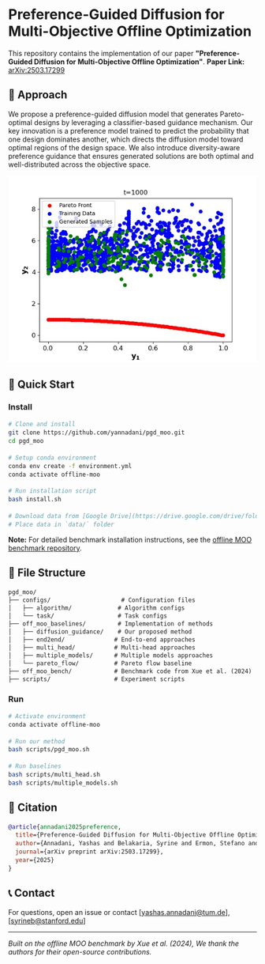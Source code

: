 # Preference-Guided Diffusion for Multi-Objective Offline Optimization

This repository contains the implementation of our paper **"Preference-Guided Diffusion for Multi-Objective Offline Optimization"**.
**Paper Link:** [arXiv:2503.17299](https://arxiv.org/abs/2503.17299)

## 🎯 Approach

We propose a preference-guided diffusion model that generates Pareto-optimal designs by leveraging a classifier-based guidance mechanism. Our key innovation is a preference model trained to predict the probability that one design dominates another, which directs the diffusion model toward optimal regions of the design space. We also introduce diversity-aware preference guidance that ensures generated solutions are both optimal and well-distributed across the objective space.

![Preference-Guided Diffusion](figs/cond_gif.gif)


## 🚀 Quick Start

### Install
```bash
# Clone and install
git clone https://github.com/yannadani/pgd_moo.git
cd pgd_moo

# Setup conda environment
conda env create -f environment.yml
conda activate offline-moo

# Run installation script
bash install.sh

# Download data from [Google Drive](https://drive.google.com/drive/folders/1SvU-p4Q5KAjPlHrDJ0VGiU2Te_v9g3rT?usp=drive_link)
# Place data in `data/` folder
```

**Note:** For detailed benchmark installation instructions, see the [offline MOO benchmark repository](https://github.com/lamda-bbo/offline-moo).

## 📁 File Structure
```
pgd_moo/
├── configs/                    # Configuration files
│   ├── algorithm/             # Algorithm configs
│   └── task/                  # Task configs
├── off_moo_baselines/         # Implementation of methods
│   ├── diffusion_guidance/    # Our proposed method
│   ├── end2end/              # End-to-end approaches
│   ├── multi_head/           # Multi-head approaches
│   ├── multiple_models/      # Multiple models approaches
│   └── pareto_flow/          # Pareto flow baseline
├── off_moo_bench/            # Benchmark code from Xue et al. (2024)
├── scripts/                  # Experiment scripts
```

### Run
```bash
# Activate environment
conda activate offline-moo

# Run our method
bash scripts/pgd_moo.sh

# Run baselines
bash scripts/multi_head.sh
bash scripts/multiple_models.sh
```


## 🤝 Citation
```bibtex
@article{annadani2025preference,
  title={Preference-Guided Diffusion for Multi-Objective Offline Optimization},
  author={Annadani, Yashas and Belakaria, Syrine and Ermon, Stefano and Bauer, Stefan and Engelhardt, Barbara E},
  journal={arXiv preprint arXiv:2503.17299},
  year={2025}
}
```

## 📞 Contact
For questions, open an issue or contact [yashas.annadani@tum.de], [syrineb@stanford.edu]

---
*Built on the offline MOO benchmark by Xue et al. (2024), We thank the authors for their open-source contributions.*

